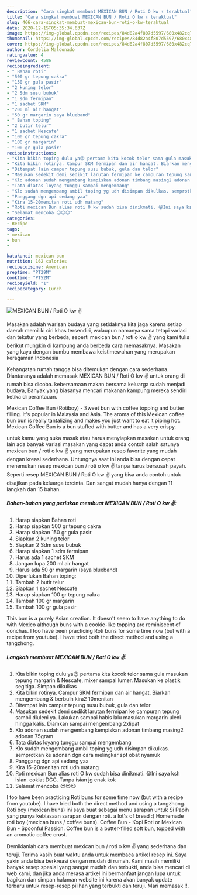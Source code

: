 ```yaml
---
description: "Cara singkat membuat MEXICAN BUN / Roti O kw ✌ teraktual"
title: "Cara singkat membuat MEXICAN BUN / Roti O kw ✌ teraktual"
slug: 466-cara-singkat-membuat-mexican-bun-roti-o-kw-teraktual
date: 2020-12-15T05:35:34.637Z
image: https://img-global.cpcdn.com/recipes/84d82a4f807d5597/680x482cq70/mexican-bun-roti-o-kw-✌-foto-resep-utama.jpg
thumbnail: https://img-global.cpcdn.com/recipes/84d82a4f807d5597/680x482cq70/mexican-bun-roti-o-kw-✌-foto-resep-utama.jpg
cover: https://img-global.cpcdn.com/recipes/84d82a4f807d5597/680x482cq70/mexican-bun-roti-o-kw-✌-foto-resep-utama.jpg
author: Cordelia Maldonado
ratingvalue: 4
reviewcount: 4586
recipeingredient:
- " Bahan roti"
- "500 gr tepung cakra"
- "150 gr gula pasir"
- "2 kuning telor"
- "2 Sdm susu bubuk"
- "1 sdm fermipan"
- "1 sachet SKM"
- "200 ml air hangat"
- "50 gr margarin saya blueband"
- " Bahan toping"
- "2 butir telur"
- "1 sachet Nescafe"
- "100 gr tepung cakra"
- "100 gr margarin"
- "100 gr gula pasir"
recipeinstructions:
- "Kita bikin toping dulu ya😉 pertama kita kocok telor sama gula masukan tepung margarin &amp; Nescafe, mixer sampai lumer. Masukan ke plastik segitiga. Simpan dikulkas"
- "Kita bikin rotinya. Campur SKM fermipan dan air hangat. Biarkan mengembang &amp; berbuih kira2 10menitan"
- "Ditempat lain campur tepung susu bubuk, gula dan telor"
- "Masukan sedekit demi sedikit larutan fermipan ke campuran tepung sambil diuleni ya. Lakukan sampai habis lalu masukan margarin uleni hingga kalis. Diamkan sampai mengembang 2xlipat"
- "Klo adonan sudah mengembang kempiskan adonan timbang masing2 adonan 75gram"
- "Tata diatas loyang tunggu sampai mengembang"
- "Klo sudah mengembang ambil toping yg udh disimpan dikulkas. semprotkan ke adonan dgn cara melingkar spt obat nyamuk"
- "Panggang dgn api sedang yaa"
- "Kira 15-20menitan roti udh matang"
- "Roti mexican Bun alias roti O kw sudah bisa dinikmati. 😁Ini saya ksh isian. coklat DCC. Tanpa isian jg enak kok"
- "Selamat mencoba 😉😉😉"
categories:
- Recipe
tags:
- mexican
- bun
- 

katakunci: mexican bun  
nutrition: 162 calories
recipecuisine: American
preptime: "PT29M"
cooktime: "PT52M"
recipeyield: "1"
recipecategory: Lunch

---
```



![MEXICAN BUN / Roti O kw ✌](https://img-global.cpcdn.com/recipes/84d82a4f807d5597/680x482cq70/mexican-bun-roti-o-kw-✌-foto-resep-utama.jpg)

Masakan adalah warisan budaya yang setidaknya kita jaga karena setiap daerah memiliki ciri khas tersendiri, walaupun namanya sama tetapi variasi dan tekstur yang berbeda, seperti mexican bun / roti o kw ✌ yang kami tulis berikut mungkin di kampung anda berbeda cara memasaknya. Masakan yang kaya dengan bumbu membawa keistimewahan yang merupakan keragaman Indonesia

Kehangatan rumah tangga bisa ditemukan dengan cara sederhana. Diantaranya adalah memasak MEXICAN BUN / Roti O kw ✌ untuk orang di rumah bisa dicoba. kebersamaan makan bersama keluarga sudah menjadi budaya, Banyak yang biasanya mencari makanan kampung mereka sendiri ketika di perantauan.

Mexican Coffee Bun (Rotiboy) - Sweet bun with coffee topping and butter filling. It&#39;s popular in Malaysia and Asia. The aroma of this Mexican coffee bun bun is really tantalizing and makes you just want to eat it piping hot. Mexican Coffee Bun is a bun stuffed with butter and has a very crispy.

untuk kamu yang suka masak atau harus menyiapkan masakan untuk orang lain ada banyak variasi masakan yang dapat anda contoh salah satunya mexican bun / roti o kw ✌ yang merupakan resep favorite yang mudah dengan kreasi sederhana. Untungnya saat ini anda bisa dengan cepat menemukan resep mexican bun / roti o kw ✌ tanpa harus bersusah payah.
Seperti resep MEXICAN BUN / Roti O kw ✌ yang bisa anda contoh untuk disajikan pada keluarga tercinta. Dan sangat mudah hanya dengan 11 langkah dan 15 bahan.


<!--inarticleads1-->

##### Bahan-bahan yang perlukan membuat MEXICAN BUN / Roti O kw ✌:

1. Harap siapkan  Bahan roti
1. Harap siapkan 500 gr tepung cakra
1. Harap siapkan 150 gr gula pasir
1. Siapkan 2 kuning telor
1. Siapkan 2 Sdm susu bubuk
1. Harap siapkan 1 sdm fermipan
1. Harus ada 1 sachet SKM
1. Jangan lupa 200 ml air hangat
1. Harus ada 50 gr margarin (saya blueband)
1. Diperlukan  Bahan toping:
1. Tambah 2 butir telur
1. Siapkan 1 sachet Nescafe
1. Harap siapkan 100 gr tepung cakra
1. Tambah 100 gr margarin
1. Tambah 100 gr gula pasir


This bun is a purely Asian creation. It doesn&#39;t seem to have anything to do with Mexico although buns with a cookie-like topping are reminiscent of conchas. I too have been practicing Roti buns for some time now (but with a recipe from youtube). I have tried both the direct method and using a tangzhong. 

<!--inarticleads2-->

##### Langkah membuat  MEXICAN BUN / Roti O kw ✌:

1. Kita bikin toping dulu ya😉 pertama kita kocok telor sama gula masukan tepung margarin &amp; Nescafe, mixer sampai lumer. Masukan ke plastik segitiga. Simpan dikulkas
1. Kita bikin rotinya. Campur SKM fermipan dan air hangat. Biarkan mengembang &amp; berbuih kira2 10menitan
1. Ditempat lain campur tepung susu bubuk, gula dan telor
1. Masukan sedekit demi sedikit larutan fermipan ke campuran tepung sambil diuleni ya. Lakukan sampai habis lalu masukan margarin uleni hingga kalis. Diamkan sampai mengembang 2xlipat
1. Klo adonan sudah mengembang kempiskan adonan timbang masing2 adonan 75gram
1. Tata diatas loyang tunggu sampai mengembang
1. Klo sudah mengembang ambil toping yg udh disimpan dikulkas. semprotkan ke adonan dgn cara melingkar spt obat nyamuk
1. Panggang dgn api sedang yaa
1. Kira 15-20menitan roti udh matang
1. Roti mexican Bun alias roti O kw sudah bisa dinikmati. 😁Ini saya ksh isian. coklat DCC. Tanpa isian jg enak kok
1. Selamat mencoba 😉😉😉


I too have been practicing Roti buns for some time now (but with a recipe from youtube). I have tried both the direct method and using a tangzhong. Roti boy (mexican buns) ini saya buat sebagai menu sarapan untuk Si Papih yang punya kebiasaan sarapan dengan roti. a lot&#39;s of bread :) Homemade roti boy (mexican buns / coffee buns). Coffee Bun - Kopi Roti or Mexican Bun - Spoonful Passion. Coffee bun is a butter-filled soft bun, topped with an aromatic coffee crust. 

Demikianlah cara membuat mexican bun / roti o kw ✌ yang sederhana dan teruji. Terima kasih buat waktu anda untuk membaca artikel resep ini. Saya yakin anda bisa berkreasi dengan mudah di rumah. Kami masih memiliki banyak resep spesial yang sangat mudah dan terbukti, anda bisa mencari di web kami, dan jika anda merasa artikel ini bermanfaat jangan lupa untuk bagikan dan simpan halaman website ini karena akan banyak update terbaru untuk resep-resep pilihan yang terbukti dan teruji. Mari memasak !!. 
